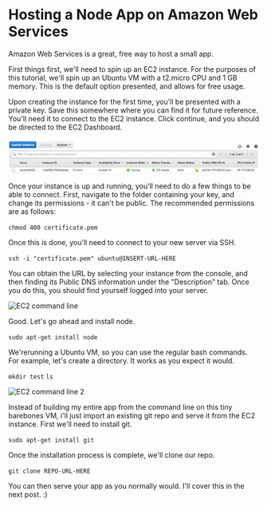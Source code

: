 # Hosting a Node App on Amazon Web Services

Amazon Web Services is a great, free way to host a small app.

First things first, we'll need to spin up an EC2 instance.  For the purposes of this tutorial, we'll spin up an Ubuntu VM with a t2.micro CPU and 1 GB memory.  This is the default option presented, and allows for free usage.

Upon creating the instance for the first time, you'll be presented with a private key.  Save this somewhere where you can find it for future reference.  You'll need it to connect to the EC2 instance.  Click continue, and you should be directed to the EC2 Dashboard.  

![EC2 Dashboard](/img/aws-blog/1.png)

Once your instance is up and running, you'll need to do a few things to be able to connect.  First, navigate to the folder containing your key, and change its permissions - it can't be public.  The recommended permissions are as follows:

``` chmod 400 certificate.pem ```

Once this is done, you'll need to connect to your new server via SSH.

``` ssh -i "certificate.pem" ubuntu@INSERT-URL-HERE ```

You can obtain the URL by selecting your instance from the console, and then finding its Public DNS information under the "Description" tab.  Once you do this, you should find yourself logged into your server.

![EC2 command line](/img/aws-blog/3.png)

Good.  Let's go ahead and install node.

``` sudo apt-get install node ```

We'rerunning a Ubuntu VM, so you can use the regular bash commands.  For example, let's create a directory.  It works as you expect it would.

``` mkdir test ```
``` ls ```

![EC2 command line 2](/img/aws-blog/4.png)

Instead of building my entire app from the command line on this tiny barebones VM, i'll just import an existing git repo and serve it from the EC2 instance.  First we'll need to install git.

``` sudo apt-get install git ```

Once the installation process is complete, we'll clone our repo.

``` git clone REPO-URL-HERE ```

You can then serve your app as you normally would.  I'll cover this in the next post. :)
